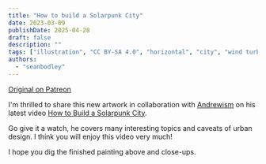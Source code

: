 ```yaml
---
title: "How to build a Solarpunk City"
date: 2023-03-09
publishDate: 2025-04-28
draft: false
description: ""
tags: ["illustration", "CC BY-SA 4.0", "horizontal", "city", "wind turbine", "mountains"]
authors:
  - "seanbodley"
---
```


[Original on Patreon](https://www.patreon.com/posts/how-to-build-79790609)

I'm thrilled to share this new artwork in collaboration with [Andrewism](https://www.patreon.com/saintdrew/posts) on his latest video [How to Build a Solarpunk City](https://www.youtube.com/watch?v=4UmU1dSe3n0&ab_channel=Andrewism).  

Go give it a watch, he covers many interesting topics and caveats of urban design.  I think you will enjoy this video very much!

I hope you dig the finished painting above and close-ups.  

